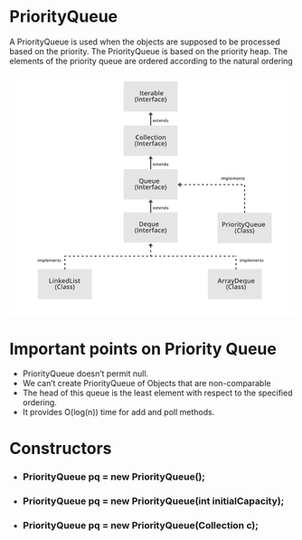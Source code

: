 # PriorityQueue
A PriorityQueue is used when the objects are supposed to be processed based on the priority. The PriorityQueue is based on the priority heap. The elements of the priority queue are ordered according to the natural ordering

![](images/Queue-Deque-PriorityQueue-In-Java.png)

# Important points on Priority Queue

* PriorityQueue doesn’t permit null.
* We can’t create PriorityQueue of Objects that are non-comparable
* The head of this queue is the least element with respect to the specified ordering.
* It provides O(log(n)) time for add and poll methods.

# Constructors
 * ### PriorityQueue<E> pq = new PriorityQueue<E>();
 * ### PriorityQueue<E> pq = new PriorityQueue<E>(int initialCapacity);
 * ### PriorityQueue<E> pq = new PriorityQueue<E>(Collection<E> c);


